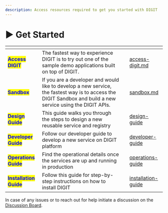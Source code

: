 ```yaml
---
description: Access resources required to get you started with DIGIT
---
```


# ▶ Get Started

<table data-view="cards"><thead><tr><th></th><th></th><th></th><th data-hidden data-card-target data-type="content-ref"></th></tr></thead><tbody><tr><td><mark style="color:blue;"><strong>Access DIGIT</strong></mark></td><td>The fastest way to experience DIGIT is to try out one of the sample demo applications built on top of DIGIT. </td><td></td><td><a href="access-digit.md">access-digit.md</a></td></tr><tr><td><mark style="color:blue;"><strong>Sandbox</strong></mark></td><td>If you are a developer and would like to develop a new service, the fastest way is to access the DIGIT Sandbox and build a new service using the DIGIT APIs. </td><td></td><td><a href="sandbox.md">sandbox.md</a></td></tr><tr><td><mark style="color:blue;"><strong>Design Guide</strong></mark></td><td>This guide walks you through the steps to design a new reusable service and registry</td><td> </td><td><a href="../../guides/design-guide/">design-guide</a></td></tr><tr><td><mark style="color:blue;"><strong>Developer Guide</strong></mark></td><td>Follow our developer guide to develop a new service on DIGIT platform</td><td></td><td><a href="../../guides/developer-guide/">developer-guide</a></td></tr><tr><td><mark style="color:blue;"><strong>Operations Guide</strong></mark></td><td>Find the operational details once the services are up and running in production</td><td></td><td><a href="../../guides/operations-guide/">operations-guide</a></td></tr><tr><td><mark style="color:blue;"><strong>Installation Guide</strong></mark></td><td>Follow this guide for  step-by-step instructions on how to install DIGIT </td><td></td><td><a href="../../guides/installation-guide/">installation-guide</a></td></tr></tbody></table>

In case of any issues or to reach out for help initiate a discussion on the [Discussion Board](https://github.com/egovernments/Digit-Core/discussions).&#x20;

